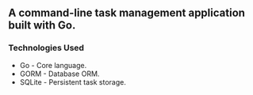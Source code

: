 ## A command-line task management application built with Go.

### Technologies Used
- Go - Core language.
- GORM - Database ORM.
- SQLite - Persistent task storage.
